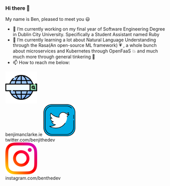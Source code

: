 ### Hi there 👋   
My name is Ben, pleased to meet you :smiley:

- 🔭 I’m currently working on my final year of Software Engineering Degree in Dublin City University. Specifically a Student Assistant named Ruby  
- 🌱 I’m currently learning a lot about Natural Language Understanding through the Rasa(An open-source ML framework) :heartpulse: , a whole bunch about microservices and Kubernetes through OpenFaaS :boom: and much much more through general tinkering :star2:  
- 📫 How to reach me below:    

<a href="https://benjimanclarke.ie"><img src="web-search-engine.png" alt="website icon" width="100"/></a>  
benjimanclarke.ie
<a href="https://twitter.com/benjithedev"><img src="twitter.png" alt="twitter icon" width="100"/></a>  
twitter.com/benjithedev  
<a href="https://instagram.com/benthedev"><img src="instagram.png" alt="instagram icon" width="100"/></a>  
instagram.com/benthedev  

<!--
**benji2512/benji2512** is a ✨ _special_ ✨ repository because its `README.md` (this file) appears on your GitHub profile.

Here are some ideas to get you started:
- 👯 I’m looking to collaborate on ...
- 🤔 I’m looking for help with ...
- 💬 Ask me about ...
- 📫 How to reach me: ...
- 😄 Pronouns: ...
- ⚡ Fun fact: ...
-->
